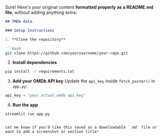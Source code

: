 Sure! Here's your original content **formatted properly as a README.md file**, without adding anything extra:

````markdown
## TMDb data.

### Setup Instructions

1. **Clone the repository**

```bash
git clone https://github.com/yourusername/your-repo.git
````

2. **Install dependencies**

```bash
pip install -r requirements.txt
```

3. **Add your OMDb API key**
   Update the `api_key` inside `fetch_poster()` in `app.py`:

```python
api_key = "your_actual_omdb_api_key"
```

4. **Run the app**

```bash
streamlit run app.py
```

```

Let me know if you'd like this saved as a downloadable `.md` file or want to add a screenshot or section title!
```
